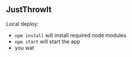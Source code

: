 ## JustThrowIt

Local deploy:
* `npm install` will install required node modules
* `npm start` will start the app
* you wat



